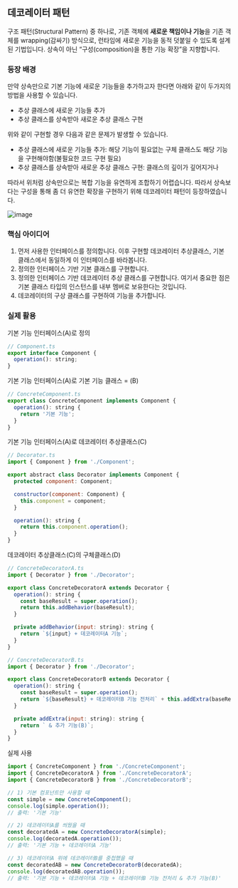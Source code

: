 ## 데코레이터 패턴

구조 패턴(Structural Pattern) 중 하나로, 기존 객체에 **새로운 책임이나 기능**을 기존 객체를 wrapping(감싸기) 방식으로, 런타임에 새로운 기능을 동적 덧붙일 수 있도록 설계된 기법입니다. 상속이 아닌 “구성(composition)을 통한 기능 확장”을 지향합니다.

### **등장 배경**

만약 상속만으로 기본 기능에 새로운 기능들을 추가하고자 한다면 아래와 같이 두가지의 방법을 사용할 수 있습니다.

- 추상 클래스에 새로운 기능들 추가
- 추상 클래스를 상속받아 새로운 추상 클래스 구현

위와 같이 구현할 경우 다음과 같은 문제가 발생할 수 있습니다.

- 추상 클래스에 새로운 기능들 추가: 해당 기능이 필요없는 구체 클래스도 해당 기능을 구현해야함(불필요한 코드 구현 필요)
- 추상 클래스를 상속받아 새로운 추상 클래스 구현: 클래스의 깊이가 깊어지거나

따라서 위처럼 상속만으로는 복합 기능을 유연하게 조합하기 어렵습니다. 따라서 상속보다는 구성을 통해 좀 더 유연한 확장을 구현하기 위해 데코레이터 패턴이 등장하였습니다.

![image](https://github.com/user-attachments/assets/4a866dc3-2fb5-4886-9dae-acda681e0d05)


### 핵심 아이디어

1. 먼저 사용한 인터페이스를 정의합니다. 이후 구현할 데코레이터 추상클래스, 기본 클래스에서 동일하게 이 인터페이스를 바라봅니다.
2. 정의한 인터페이스 기반 기본 클래스를 구현합니다.
3. 정의한 인터페이스 기반 데코레이터 추상 클래스를 구현합니다. 여기서 중요한 점은 기본 클래스 타입의 인스턴스를 내부 멤버로 보유한다는 것입니다.
4. 데코레이터의 구상 클래스를 구현하여 기능을 추가합니다.

### 실제 활용

기본 기능 인터페이스(A)로 정의

```jsx
// Component.ts
export interface Component {
  operation(): string;
}
```

기본 기능 인터페이스(A)로 기본 기능 클래스 = (B)

```jsx
// ConcreteComponent.ts
export class ConcreteComponent implements Component {
  operation(): string {
    return '기본 기능';
  }
}
```

기본 기능 인터페이스(A)로 데코레이터 추상클래스(C)

```jsx
// Decorator.ts
import { Component } from './Component';

export abstract class Decorator implements Component {
  protected component: Component;

  constructor(component: Component) {
    this.component = component;
  }

  operation(): string {
    return this.component.operation();
  }
}
```

데코레이터 추상클래스(C)의 구체클래스(D)

```jsx
// ConcreteDecoratorA.ts
import { Decorator } from './Decorator';

export class ConcreteDecoratorA extends Decorator {
  operation(): string {
    const baseResult = super.operation();
    return this.addBehavior(baseResult);
  }

  private addBehavior(input: string): string {
    return `${input} + 데코레이터A 기능`;
  }
}

// ConcreteDecoratorB.ts
import { Decorator } from './Decorator';

export class ConcreteDecoratorB extends Decorator {
  operation(): string {
    const baseResult = super.operation();
    return `${baseResult} + 데코레이터B 기능 전처리` + this.addExtra(baseResult);
  }

  private addExtra(input: string): string {
    return ` & 추가 기능(B)`;
  }
}

```

실제 사용

```jsx
import { ConcreteComponent } from './ConcreteComponent';
import { ConcreteDecoratorA } from './ConcreteDecoratorA';
import { ConcreteDecoratorB } from './ConcreteDecoratorB';

// 1) 기본 컴포넌트만 사용할 때
const simple = new ConcreteComponent();
console.log(simple.operation());
// 출력: '기본 기능'

// 2) 데코레이터A를 씌웠을 때
const decoratedA = new ConcreteDecoratorA(simple);
console.log(decoratedA.operation());
// 출력: '기본 기능 + 데코레이터A 기능'

// 3) 데코레이터A 위에 데코레이터B를 중첩했을 때
const decoratedAB = new ConcreteDecoratorB(decoratedA);
console.log(decoratedAB.operation());
// 출력: '기본 기능 + 데코레이터A 기능 + 데코레이터B 기능 전처리 & 추가 기능(B)'
```
